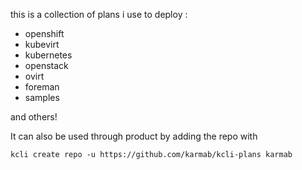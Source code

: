 this is a collection of plans i use to deploy :

- openshift
- kubevirt
- kubernetes
- openstack
- ovirt
- foreman
- samples 

and others!

It can also be used through product by adding the repo with

```
kcli create repo -u https://github.com/karmab/kcli-plans karmab
```
